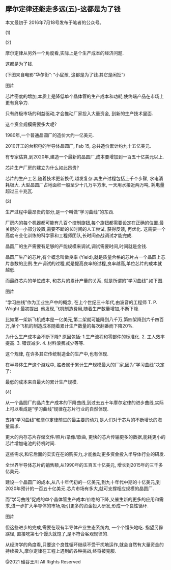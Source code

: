 ## 摩尔定律还能走多远(五)-这都是为了钱

本文最初于 2016年7月18号发布于笔者的公众号。

(1)

(2)

摩尔定律从另外一个角度看,实际上是个生产成本的经济问题.

这都是为了钱.

(下图来自电影&#8221;华尔街&#8221;: &#8220;小屁孩, 这都是为了钱.其它是闲扯&#8221;)

图片

芯片密度的增加,本质上是降低单个晶体管的生产成本和功耗,使终端产品在市场上更有竞争力.

只有终极市场的利益驱动,才会推动厂家投入大量资金, 到新的生产技术里面.

这个资金规模需要多大呢?

1980年,一个普通晶圆厂的造价大约一亿美元.

2010开工的台积电的半导体晶圆厂, Fab 15, 总共造价累计约九十五亿美元.

有专家估算,到2020年,建造一个最新的晶圆厂,成本要增加到一百五十亿美元以上.

芯片生产厂房的建立为什么如此昂贵?

芯片的生产工艺,随着技术更新换代,越发复杂.其生产过程包括上千个步骤, 水电消耗极大. 大型晶圆厂占地面积一般至少十几万平方米,
一天用水接近两万吨, 耗电量超过三十兆瓦.

(3)

生产过程中最昂贵的部分,是一个叫做&#8221;学习曲线&#8221;的东西.

厂房内的每个机器都可能有几百个控制旋钮,每个旋钮都需要设定在正确的位置.最关键的一小部分设置,需要不断的长时间的人工尝试,
获得反馈, 再优化. 这需要一个高度专业化训练的科学家和工程师团队,长时间奋战调试才能完成.

晶圆厂的生产需要有足够的产能规模来调试,调试需要时间,时间就是金钱.

晶圆厂生产的芯片,有个概念叫做良率 (Yield),就是质量合格的芯片占一个晶圆上芯片总数的比例.生产调试的过程,就是提高良率的过程,良率越高,单位芯片的成本就越低.

而最终芯片的单位成本, 和芯片的累计产量的关系, 就是所谓的&#8221;学习曲线&#8221;.如下图.

图片

&#8220;学习曲线&#8221;作为工业生产中的概念, 在上个世纪三十年代,由波音的工程师 T. P. Wright 最初提出.
他发现,飞机制造费用,随着生产数量增加,不断下降.

比如第一架新飞机成本是一亿美元,第二架就可能降到八千万,第四架降到六千四百万,单个飞机的制造成本随着累计生产数量的每次翻番而下降20%.

为什么生产成本会不断下降? 原因包括: 1.生产流程和零部件的标准化. 2. 工人效率提高. 3. 错误减少. 4. 材料浪费减少等等.

这个规律, 在许多其它传统制造业的生产中,也有体现.

在半导体生产这个游戏中, 胜者属于累计生产规模最大的厂家,因为&#8221;学习曲线&#8221;决定了:

最低的成本来自最大的累计生产规模.

(4)

从一个晶圆厂的晶片生产成本的下降曲线,到过去五十年摩尔定律的进步曲线,实际上可以看成是&#8221;学习曲线&#8221;规律在芯片行业的自然体现.

支持&#8221;学习曲线&#8221;和摩尔定律前进的最主要的动力,是人们对于芯片的不断增长的海量需求.

更大的内存芯片存储文件/照片/录像/歌曲, 更快的芯片传输更多的数据,能耗更小的芯片增加电池的待机时间.

这些需求,和它后面的实实在在的购买力,才能推动更多资金投入半导体行业的研发.

全世界半导体芯片的销售额,从1990年的五百五十亿美元, 增长到2015年的三千多亿美元.

建设一个晶圆厂的成本,从八十年代初的一亿美元,到九十年代中期的十亿美元,到2020年预计的一百五十亿美元.芯片市场有多大,就可支撑相应规模的晶圆厂.

而&#8221;学习曲线&#8221;促成的单个晶体管生产成本/价格的下降,又催生新的更多的应用和需求,进一步扩大半导体的市场,吸引更多的资金投入研发,形成一个良性循环.

图片

但这些进步的完成,需要在现有半导体产业生态系统内, 一个个馒头地吃. 指望另辟蹊径, 直接吃第七个馒头就饱了,是不符合客观规律的.

从经济学的角度看,只要这个良性循环继续不受干扰地运作,就会自然有大量资金的持续投入,摩尔定律在工程上遇到的各种挑战,终将被克服.

@2021 硅谷王川 All Rights Reserved


